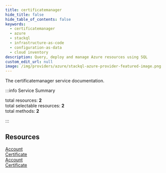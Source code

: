 ```yaml
---
title: certificatemanager
hide_title: false
hide_table_of_contents: false
keywords:
  - certificatemanager
  - azure
  - stackql
  - infrastructure-as-code
  - configuration-as-data
  - cloud inventory
description: Query, deploy and manage Azure resources using SQL
custom_edit_url: null
image: /img/providers/azure/stackql-azure-provider-featured-image.png
---
```


The certificatemanager service documentation.

:::info Service Summary

<div class="row">
<div class="providerDocColumn">
<span>total resources:&nbsp;<b>2</b></span><br />
<span>total selectable resources:&nbsp;<b>2</b></span><br />
<span>total methods:&nbsp;<b>2</b></span><br />
</div>
</div>

:::

## Resources
<div class="row">
<div class="providerDocColumn">
<a href="/providers/azure/certificatemanager/Account/">Account</a><br />
<a href="/providers/azure/certificatemanager/Certificate/">Certificate</a>
</div>
<div class="providerDocColumn">
<a href="/providers/azure/certificatemanager/Account/">Account</a><br />
<a href="/providers/azure/certificatemanager/Certificate/">Certificate</a>
</div>
</div>